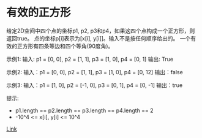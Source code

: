 <h1>有效的正方形</h1>

给定2D空间中四个点的坐标p1, p2, p3和p4，如果这四个点构成一个正方形，则返回true。
点的坐标p[i]表示为[x[i], y[i]]。输入不是按任何顺序给出的。
一个有效的正方形有四条等边和四个等角(90度角)。

示例1:
输入: p1 = [0, 0], p2 = [1, 1], p3 = [1, 0], p4 = [0, 1]
输出: True

示例2:
输入：p1 = [0, 0], p2 = [1, 1], p3 = [1, 0], p4 = [0, 12]
输出：false

示例3:
输入：p1 = [1, 0], p2 = [-1, 0], p3 = [0, 1], p4 = [0, -1]
输出：true

提示:
- p1.length == p2.length == p3.length == p4.length == 2
- -10^4 <= x[i], y[i] <= 10^4

[Link](https://leetcode.cn/problems/valid-square/)
